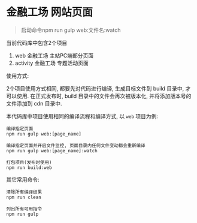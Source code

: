 # 金融工场 网站页面

> 启动命令npm run gulp web:文件名:watch

当前代码库中包含2个项目

1. web 金融工场 主站PC端部分页面
2. activity  金融工场 专题活动页面

使用方式:

2个项目使用方式相同, 都要先对代码进行编译, 生成目标文件到 build 目录中, 才可以使用.
在正式发布时, build 目录中的文件会再次被版本化, 并将添加版本号的文件添加到 cdn 目录中.

本代码库中项目使用相同的编译流程和编译方式, 以 `web` 项目为例:

    编译指定页面
    npm run gulp web:[page_name]

    编译指定页面并开启文件监控, 页面目录内任何文件变动都会重新编译
    npm run gulp web:[page_name]:watch

    打包项目(发布时使用)
    npm run build:web

其它常用命令:

    清除所有编译结果
    npm run clean

    列出所有可用指令
    npm run gulp